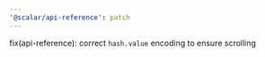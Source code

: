 ```yaml
---
'@scalar/api-reference': patch
---
```


fix(api-reference): correct `hash.value` encoding to ensure scrolling
